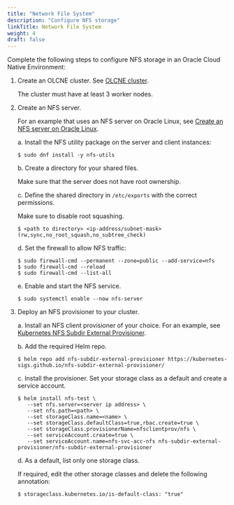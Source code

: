 ```yaml
---
title: "Network File System"
description: "Configure NFS storage"
linkTitle: Network File System
weight: 4
draft: false
---
```


Complete the following steps to configure NFS storage in an Oracle Cloud Native Environment:

1. Create an OLCNE cluster. See [OLCNE cluster](https://docs.oracle.com/en/operating-systems/olcne/1.1/start/intro.html).

   The cluster must have at least 3 worker nodes.

2. Create an NFS server.

   For an example that uses an NFS server on Oracle Linux, see [Create an NFS server on Oracle Linux](https://docs.oracle.com/en/learn/create_nfs_linux/).

   a. Install the NFS utility package on the server and client instances:
      ```
      $ sudo dnf install -y nfs-utils

      ```

    b. Create a directory for your shared files.

      Make sure that the server does not have root ownership.

    c. Define the shared directory in ```/etc/exports``` with the correct permissions.

      Make sure to disable root squashing.

    ```
    $ <path to directory> <ip-address/subnet-mask>(rw,sync,no_root_squash,no_subtree_check)
    ```

    d. Set the firewall to allow NFS traffic:

     ```
     $ sudo firewall-cmd --permanent --zone=public --add-service=nfs
     $ sudo firewall-cmd --reload
     $ sudo firewall-cmd --list-all
     ```

    e. Enable and start the NFS service.

     ```
     $ sudo systemctl enable --now nfs-server
     ```

3. Deploy an NFS provisioner to your cluster.

   a. Install an NFS client provisioner of your choice. For an example, see [Kubernetes NFS Subdir External Provisioner](https://github.com/kubernetes-sigs/nfs-subdir-external-provisioner).  

   b. Add the required Helm repo.

      ```
      $ helm repo add nfs-subdir-external-provisioner https://kubernetes-sigs.github.io/nfs-subdir-external-provisioner/
      ```

   c. Install the provisioner. Set your storage class as a default and create a service account.

      ```
      $ helm install nfs-test \
         --set nfs.server=<server ip address> \
         --set nfs.path=<path> \
         --set storageClass.name=<name> \
         --set storageClass.defaultClass=true,rbac.create=true \
         --set storageClass.provisionerName=nfsclientprov/nfs \
         --set serviceAccount.create=true \
         --set serviceAccount.name=nfs-svc-acc-nfs nfs-subdir-external-provisioner/nfs-subdir-external-provisioner
      ```

    d. As a default, list only one storage class.

     If required, edit the other storage classes and delete the following annotation:

     ```
     $ storageclass.kubernetes.io/is-default-class: "true"
     ```     
